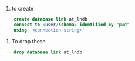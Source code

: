 1. to create

```sql
    create database link at_lndb
    connect to <user/schema> identified by "pwd"
    using '<connection-string>'
```

1. To drop these

```sql
    drop database link at_lndb
```
